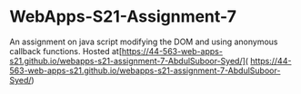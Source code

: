 # WebApps-S21-Assignment-7
An assignment on java script modifying the DOM and using anonymous callback functions.
Hosted at[https://44-563-web-apps-s21.github.io/webapps-s21-assignment-7-AbdulSuboor-Syed/]( https://44-563-web-apps-s21.github.io/webapps-s21-assignment-7-AbdulSuboor-Syed/)